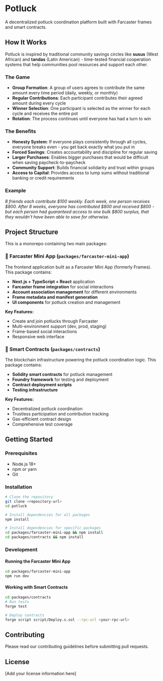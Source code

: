 # Potluck

A decentralized potluck coordination platform built with Farcaster frames and smart contracts.

## How It Works

Potluck is inspired by traditional community savings circles like **susus** (West African) and **tandas** (Latin American) - time-tested financial cooperation systems that help communities pool resources and support each other.

### The Game
- **Group Formation**: A group of users agrees to contribute the same amount every time period (daily, weekly, or monthly)
- **Regular Contributions**: Each participant contributes their agreed amount during every cycle
- **Winner Selection**: One participant is selected as the winner for each cycle and receives the entire pot
- **Rotation**: The process continues until everyone has had a turn to win

### The Benefits
- **Honesty System**: If everyone plays consistently through all cycles, everyone breaks even - you get back exactly what you put in
- **Forced Savings**: Creates accountability and discipline for regular saving
- **Larger Purchases**: Enables bigger purchases that would be difficult when saving paycheck-to-paycheck
- **Community Support**: Builds financial solidarity and trust within groups
- **Access to Capital**: Provides access to lump sums without traditional banking or credit requirements

### Example
*8 friends each contribute $100 weekly. Each week, one person receives $800. After 8 weeks, everyone has contributed $800 and received $800 - but each person had guaranteed access to one bulk $800 surplus, that they wouldn't have been able to save for otherwise.*

## Project Structure

This is a monorepo containing two main packages:

### 📱 Farcaster Mini App (`packages/farcaster-mini-app`)
The frontend application built as a Farcaster Mini App (formerly Frames). This package contains:
- **Next.js + TypeScript + React** application
- **Farcaster frame integration** for social interactions
- **Account association management** for different environments
- **Frame metadata and manifest generation**
- **UI components** for potluck creation and management

**Key Features:**
- Create and join potlucks through Farcaster
- Multi-environment support (dev, prod, staging)
- Frame-based social interactions
- Responsive web interface

### 🔗 Smart Contracts (`packages/contracts`)
The blockchain infrastructure powering the potluck coordination logic. This package contains:
- **Solidity smart contracts** for potluck management
- **Foundry framework** for testing and deployment
- **Contract deployment scripts**
- **Testing infrastructure**

**Key Features:**
- Decentralized potluck coordination
- Trustless participation and contribution tracking
- Gas-efficient contract design
- Comprehensive test coverage

## Getting Started

### Prerequisites
- Node.js 18+
- npm or yarn
- Git

### Installation
```bash
# Clone the repository
git clone <repository-url>
cd potluck

# Install dependencies for all packages
npm install

# Install dependencies for specific packages
cd packages/farcaster-mini-app && npm install
cd packages/contracts && npm install
```

### Development

#### Running the Farcaster Mini App
```bash
cd packages/farcaster-mini-app
npm run dev
```

#### Working with Smart Contracts
```bash
cd packages/contracts
# Run tests
forge test

# Deploy contracts
forge script script/Deploy.s.sol --rpc-url <your-rpc-url>
```

## Contributing

Please read our contributing guidelines before submitting pull requests.

## License

[Add your license information here]
